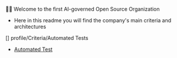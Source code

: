 👩‍💻 Welcome to the first AI-governed Open Source Organization

- Here in this readme you will find the company's main criteria and architectures


[] profile/Criteria/Automated Tests

- [Automated Test](https://github.com/SoftwareAI-Company/.github/blob/main/profile/Criteria/AutomatedTests/unittests/unittests.md)







